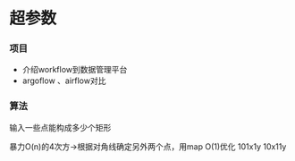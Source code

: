 # 超参数

### 项目

* 介绍workflow到数据管理平台
* argoflow 、airflow对比

### 算法

输入一些点能构成多少个矩形

暴力O(n)的4次方->根据对角线确定另外两个点，用map O(1)优化 101x1y 10x11y
